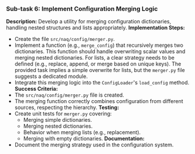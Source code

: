 ### Sub-task 6: Implement Configuration Merging Logic
**Description:** Develop a utility for merging configuration dictionaries, handling nested structures and lists appropriately.
**Implementation Steps:**
- Create the file `src/naq/config/merger.py`.
- Implement a function (e.g., `merge_config`) that recursively merges two dictionaries. This function should handle overwriting scalar values and merging nested dictionaries. For lists, a clear strategy needs to be defined (e.g., replace, append, or merge based on unique keys). The provided task implies a simple overwrite for lists, but the `merger.py` file suggests a dedicated module.
- Integrate this merging logic into the `ConfigLoader`'s `load_config` method.
**Success Criteria:**
- The `src/naq/config/merger.py` file is created.
- The merging function correctly combines configuration from different sources, respecting the hierarchy.
**Testing:**
- Create unit tests for `merger.py` covering:
    - Merging simple dictionaries.
    - Merging nested dictionaries.
    - Behavior when merging lists (e.g., replacement).
    - Merging with empty dictionaries.
**Documentation:**
- Document the merging strategy used in the configuration system.